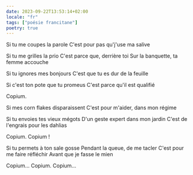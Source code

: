 ```yaml
---
date: 2023-09-22T13:53:14+02:00
locale: "fr"
tags: ["poésie francitane"]
poetry: true
---
```

Si tu me coupes la parole
C'est pour pas qu'j'use ma salive

Si tu me grilles la prio
C'est parce que, derrière toi
Sur la banquette, ta femme accouche

Si tu ignores mes bonjours
C'est que tu es dur de la feuille

Si c'est ton pote que tu promeus
C'est parce qu'il est qualifié

Copium.

Si mes corn flakes disparaissent
C'est pour m'aider, dans mon régime

Si tu envoies tes vieux mégots
D'un geste expert dans mon jardin
C'est de l'engrais pour les dahlias

Copium. Copium !

Si tu permets à ton sale gosse
Pendant la queue, de me tacler
C'est pour me faire réfléchir
Avant que je fasse le mien

Copium... Copium. Copium...
